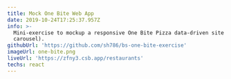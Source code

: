 ```yaml
---
title: Mock One Bite Web App
date: 2019-10-24T17:25:37.957Z
info: >-
  Mini-exercise to mockup a responsive One Bite Pizza data-driven site (nav and
  carousel).
githubUrl: 'https://github.com/sh786/bs-one-bite-exercise'
imageUrl: one-bite.png
liveUrl: 'https://zfny3.csb.app/restaurants'
techs: react
---
```



